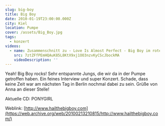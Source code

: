 ```yaml
---
slug: big-boy
title: Big Boy
date: 2010-01-19T23:00:00.000Z
city: Kiel
location: Pumpe
cover: /assets/Big_Boy.jpg
tags:
  - konzert
videos:
  - name: Zusammenschnitt zu - Love Is Almost Perfect - Big Boy im roten Salon
    src: 7ztZFfPEmHQAuK85L8KtX9xj1OO3nzvKyCScJbockMA
    videoDescription: ''
---
```


Yeah! Big Boy rocks! Sehr entspannte Jungs, die wir da in der Pumpe getroffen haben. Ein feines Interview und super Konzert. Schade, dass keine Zeit war am nächsten Tag in Berlin nochmal dabei zu sein. Grüße von Anna an dieser Stelle!

Aktuelle CD: PONYGIRL

Weblink:
[http://www.hailthebigboy.com](https://web.archive.org/web/20100213210815/http://www.hailthebigboy.com/)
